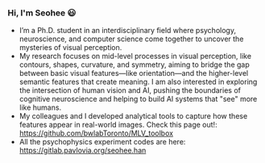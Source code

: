 ### Hi, I'm Seohee 😃
- I’m a Ph.D. student in an interdisciplinary field where psychology, neuroscience, and computer science come together to uncover the mysteries of visual perception.
- My research focuses on mid-level processes in visual perception, like contours, shapes, curvature, and symmetry, aiming to bridge the gap between basic visual features—like orientation—and the higher-level semantic features that create meaning. I am also interested in exploring the intersection of human vision and AI, pushing the boundaries of cognitive neuroscience and helping to build AI systems that "see" more like humans.
- My colleagues and I developed analytical tools to capture how these features appear in real-world images. Check this page out!: https://github.com/bwlabToronto/MLV_toolbox
- All the psychophysics experiment codes are here: https://gitlab.pavlovia.org/seohee.han
